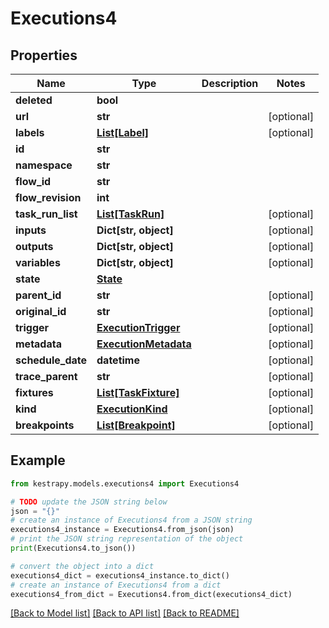 # Executions4


## Properties

Name | Type | Description | Notes
------------ | ------------- | ------------- | -------------
**deleted** | **bool** |  | 
**url** | **str** |  | [optional] 
**labels** | [**List[Label]**](Label.md) |  | [optional] 
**id** | **str** |  | 
**namespace** | **str** |  | 
**flow_id** | **str** |  | 
**flow_revision** | **int** |  | 
**task_run_list** | [**List[TaskRun]**](TaskRun.md) |  | [optional] 
**inputs** | **Dict[str, object]** |  | [optional] 
**outputs** | **Dict[str, object]** |  | [optional] 
**variables** | **Dict[str, object]** |  | [optional] 
**state** | [**State**](State.md) |  | 
**parent_id** | **str** |  | [optional] 
**original_id** | **str** |  | [optional] 
**trigger** | [**ExecutionTrigger**](ExecutionTrigger.md) |  | [optional] 
**metadata** | [**ExecutionMetadata**](ExecutionMetadata.md) |  | [optional] 
**schedule_date** | **datetime** |  | [optional] 
**trace_parent** | **str** |  | [optional] 
**fixtures** | [**List[TaskFixture]**](TaskFixture.md) |  | [optional] 
**kind** | [**ExecutionKind**](ExecutionKind.md) |  | [optional] 
**breakpoints** | [**List[Breakpoint]**](Breakpoint.md) |  | [optional] 

## Example

```python
from kestrapy.models.executions4 import Executions4

# TODO update the JSON string below
json = "{}"
# create an instance of Executions4 from a JSON string
executions4_instance = Executions4.from_json(json)
# print the JSON string representation of the object
print(Executions4.to_json())

# convert the object into a dict
executions4_dict = executions4_instance.to_dict()
# create an instance of Executions4 from a dict
executions4_from_dict = Executions4.from_dict(executions4_dict)
```
[[Back to Model list]](../README.md#documentation-for-models) [[Back to API list]](../README.md#documentation-for-api-endpoints) [[Back to README]](../README.md)


